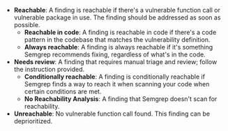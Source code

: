 * **Reachable**: A finding is reachable if there's a vulnerable function call or vulnerable package in use. The finding should be addressed as soon as possible.
  * **Reachable in code**: A finding is reachable in code if there's a code pattern in the codebase that matches the vulnerability definition.
  * **Always reachable**: A finding is always reachable if it's something Semgrep recommends fixing, regardless of what's in the code.
* **Needs review**: A finding that requires manual triage and review; follow the instruction provided.
  * **Conditionally reachable**: A finding is conditionally reachable if Semgrep finds a way to reach it when scanning your code when certain conditions are met.
  * **No Reachability Analysis**: A finding that Semgrep doesn't scan for reachability.
* **Unreachable**: No vulnerable function call found. This finding can be deprioritized.
